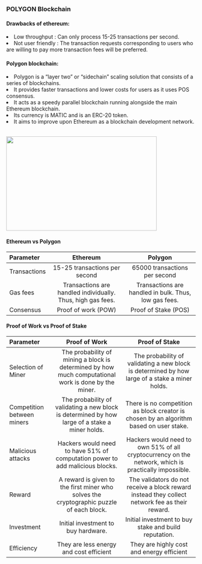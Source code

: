 ### POLYGON Blockchain

#### Drawbacks of ethereum:

<li>Low throughput : Can only process 15-25 transactions per second.
<li>Not user friendly : The transaction requests corresponding to users who are willing to pay more transaction fees will be preferred.</li>

#### Polygon blockchain:
<li>Polygon is a “layer two” or “sidechain” scaling solution that consists of a series of blockchains.</li>
<li>It provides faster transactions and lower costs for users as it uses POS consensus.</li>
<li>It acts as a speedy parallel blockchain running alongside the main Ethereum blockchain.</li>
<li>Its currency is MATIC and is an ERC-20 token. </li>
<li>It aims to improve upon Ethereum as a blockchain development network.</li><br>

<img src="https://github.com/digidrills/web3-samples/blob/main/docs/figures/polygon.png" width="400px" height="250px" /><br>

#### Ethereum vs Polygon
        
| Parameter         | Ethereum | Polygon     |
| :---              |    :----:   |          :---: |
| Transactions         | 15-25 transactions per second      | 65000 transactions per second   |
| Gas fees   | Transactions are handled individually. Thus, high gas fees.| Transactions are handled in bulk. Thus, low gas fees.|
| Consensus           | Proof of work (POW)       | Proof of Stake (POS)      |

#### Proof of Work vs Proof of Stake
        
| Parameter         | Proof of Work | Proof of Stake     |
| :---              |    :----:   |          :---: |
| Selection of Miner        | The probability of mining a block is determined by how much computational work is done by the miner.      | The probability of validating a new block is determined by how large of a stake a miner holds.  |
| Competition between miners  | The probability of validating a new block is determined by how large of a stake a miner holds.| There is no competition as block creator is chosen by an algorithm based on user stake.|
|Malicious attacks       | Hackers would need to have 51% of computation power to add malicious blocks.    | Hackers would need to own 51% of all cryptocurrency on the network, which is practically impossible.      |
|Reward| A reward is given to the first miner who solves the cryptographic puzzle of each block.|The validators do not receive a block reward instead they collect network fee as their reward.|
|Investment  |Initial investment to buy hardware.| Initial investment to buy stake and build reputation.|
|Efficiency|    They are less energy and cost efficient |      They are highly cost and energy efficient |

